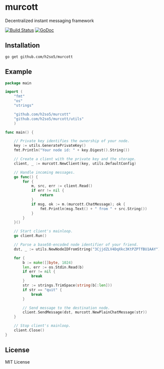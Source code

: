 murcott
=======

Decentralized instant messaging framework

[![Build Status](https://travis-ci.org/h2so5/murcott.svg)](https://travis-ci.org/h2so5/murcott)
[![GoDoc](https://godoc.org/github.com/h2so5/murcott?status.svg)](http://godoc.org/github.com/h2so5/murcott)

## Installation

```
go get github.com/h2so5/murcott
```

## Example

```go
package main

import (
	"fmt"
	"os"
	"strings"

	"github.com/h2so5/murcott"
	"github.com/h2so5/murcott/utils"
	)

func main() {

	// Private key identifies the ownership of your node.
	key := utils.GeneratePrivateKey()
	fmt.Println("Your node id: " + key.Digest().String())

	// Create a client with the private key and the storage.
	client, _ := murcott.NewClient(key, utils.DefaultConfig)

	// Handle incoming messages.
	go func() {
		for {
			m, src, err := client.Read()
			if err != nil {
				return
			}
			if msg, ok := m.(murcott.ChatMessage); ok {
				fmt.Println(msg.Text() + " from " + src.String())
			}
		}
	}()

	// Start client's mainloop.
	go client.Run()

	// Parse a base58-encoded node identifier of your friend.
	dst, _ := utils.NewNodeIDFromString("3CjjdZLV4DqXkc3KtPZPTfBU1AAY")

	for {
		b := make([]byte, 1024)
		len, err := os.Stdin.Read(b)
		if err != nil {
			break
		}
		str := strings.TrimSpace(string(b[:len]))
		if str == "quit" {
			break
		}

		// Send message to the destination node.
		client.SendMessage(dst, murcott.NewPlainChatMessage(str))
	}

	// Stop client's mainloop.
	client.Close()
}
```

## License

MIT License
